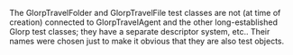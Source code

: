 The GlorpTravelFolder and GlorpTravelFile test classes are not (at time of creation) connected to GlorpTravelAgent and the other long-established Glorp test classes;  they have a separate descriptor system, etc..  Their names were chosen just to make it obvious that they are also test objects.